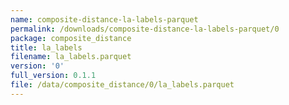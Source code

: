 ```yaml
---
name: composite-distance-la-labels-parquet
permalink: /downloads/composite-distance-la-labels-parquet/0
package: composite_distance
title: la_labels
filename: la_labels.parquet
version: '0'
full_version: 0.1.1
file: /data/composite_distance/0/la_labels.parquet
---
```

